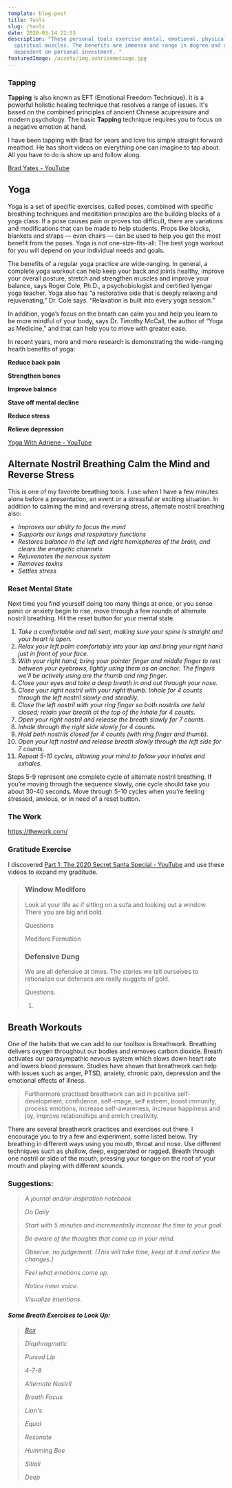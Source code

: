 ```yaml
---
template: blog-post
title: Tools
slug: /tools
date: 2020-03-14 22:53
description: "These personal tools exercise mental, emotional, physical and
  spiritual muscles. The benefits are immense and range in degree and diversity
  dependent on personal investment. "
featuredImage: /assets/img.sunrisemessage.jpg
---
```

### Tapping

**Tapping** is also known as EFT (Emotional Freedom Technique). It is a powerful holistic healing technique that resolves a range of issues. It's based on the combined principles of ancient Chinese acupressure and modern psychology. The basic **Tapping** technique requires you to focus on a negative emotion at hand.

I have been tapping with Brad for years and love his simple straight forward meathod. He has short videos on everything one can imagine to tap about. All you have to do is show up and follow along.

[Brad Yates - YouTube](<Brad Yates - YouTube>)

## Yoga

Yoga is a set of specific exercises, called poses, combined with specific breathing techniques and meditation principles are the building blocks of a yoga class. If a pose causes pain or proves too difficult, there are variations and modifications that can be made to help students. Props like blocks, blankets and straps — even chairs — can be used to help you get the most benefit from the poses. Yoga is not one-size-fits-all: The best yoga workout for you will depend on your individual needs and goals.

The benefits of a regular yoga practice are wide-ranging. In general, a complete yoga workout can help keep your back and joints healthy, improve your overall posture, stretch and strengthen muscles and improve your balance, says Roger Cole, Ph.D., a psychobiologist and certified Iyengar yoga teacher. Yoga also has “a restorative side that is deeply relaxing and rejuvenating,” Dr. Cole says. “Relaxation is built into every yoga session.”

In addition, yoga’s focus on the breath can calm you and help you learn to be more mindful of your body, says Dr. Timothy McCall, the author of “Yoga as Medicine,” and that can help you to move with greater ease.

In recent years, more and more research is demonstrating the wide-ranging health benefits of yoga: 

**Reduce back pain**

**Strengthen bones**

**Improve balance**

**Stave off mental decline**

**Reduce stress**

**Relieve depression**

[Yoga With Adriene - YouTube](<Yoga With Adriene - YouTube>)

## Alternate Nostril Breathing Calm the Mind and Reverse Stress

This is one of my favorite breathing tools. I use when I have a few minutes alone before a presentation, an event or a stressful or exciting situation. In addition to calming the mind and reversing stress, alternate nostril breathing also:

* *Improves our ability to focus the mind*
* *Supports our lungs and respiratory functions*
* *Restores balance in the left and right hemispheres of the brain, and clears the energetic channels*
* *Rejuvenates the nervous system*
* *Removes toxins*
* *Settles stress*

### Reset Mental State

Next time you find yourself doing too many things at once, or you sense panic or anxiety begin to rise, move through a few rounds of alternate nostril breathing. Hit the reset button for your mental state.

1. *Take a comfortable and tall seat, making sure your spine is straight and your heart is open.*
2. *Relax your left palm comfortably into your lap and bring your right hand just in front of your face.*
3. *With your right hand, bring your pointer finger and middle finger to rest between your eyebrows, lightly using them as an anchor. The fingers we’ll be actively using are the thumb and ring finger.*
4. *Close your eyes and take a deep breath in and out through your nose.*
5. *Close your right nostril with your right thumb. Inhale for 4 counts through the left nostril slowly and steadily.*
6. *Close the left nostril with your ring finger so both nostrils are held closed; retain your breath at the top of the inhale for 4 counts.*
7. *Open your right nostril and release the breath slowly for 7 counts.*
8. *Inhale through the right side slowly for 4 counts.*
9. *Hold both nostrils closed for 4 counts (with ring finger and thumb).*
10. *Open your left nostril and release breath slowly through the left side for 7 counts.* 
11. *Repeat 5-10 cycles, allowing your mind to follow your inhales and exhales.*

Steps 5-9 represent one complete cycle of alternate nostril breathing. If you’re moving through the sequence slowly, one cycle should take you about 30-40 seconds. Move through 5-10 cycles when you’re feeling stressed, anxious, or in need of a reset button.

### The Work

<https://thework.com/>

### Gratitude Exercise

I discovered [Part 1: The 2020 Secret Santa Special - YouTube](<Part 1: The 2020 Secret Santa Special - YouTube>) and use these videos to expand my graditude. 

> ### Window Medifore
>
> Look at your life as if sitting on a sofa and looking out a window. There you are big and bold.
>
> Questions
>
> Medifore Formation
>
> ### Defensive Dung
>
> We are all defensive at times. The stories we tell ourselves to rationalize our defenses are really nuggets of gold. 
>
> Questions.
>
> 1.











## Breath Workouts

One of the habits that we can add to our toolbox is Breathwork. Breathing delivers oxygen throughout our bodies and removes carbon dioxide. Breath activates our parasympathic nevous system which slows down heart rate and lowers blood pressure. Studies have shown that breathwork can help with issues such as anger, PTSD, anxiety, chronic pain, depression and the emotional effects of illness.

> Furthermore practised breathwork can aid in positive self-development, confidence, self-image, self esteem, boost immunity, process emotions, increase self-awareness, increase happiness and joy, improve relationships and enrich creativity.

There are several breathwork practices and exercises out there. I encourage you to try a few and experiment, some listed below. Try breathing in different ways using you mouth, throat and nose. Use different techniques such as shallow, deep, exggerated or ragged. Breath through one nostril or side of the mouth, pressing your tongue on the roof of your mouth and playing with different sounds. 

### Suggestions:

> *A journal and/or inspiration notebook*
>
> *Do Daily*
>
> *Start with 5 minutes and incrementally increase the time to your goal.* 
>
> *Be aware of the thoughts that come up in your mind.* 
>
> *Observe, no judgement. (This will take time, keep at it and notice the changes.)*
>
> *Feel what emotions come up.*
>
> *Notice inner voice.*
>
> *Visualize intentions.* 

#### *Some Breath Exercises to Look Up:*

> *[Box](https://www.verywellmind.com/the-benefits-and-steps-of-box-breathing-4159900)*
>
> *Diaphragmatic*
>
> *Pursed Lip*
>
> *4-7-8*
>
> *Alternate Nostril* 
>
> *Breath Focus*
>
> *Lion's* 
>
> *Equal*
>
> *Resonate*
>
> *Humming Bee*
>
> *Sitiali*
>
> *Deep*